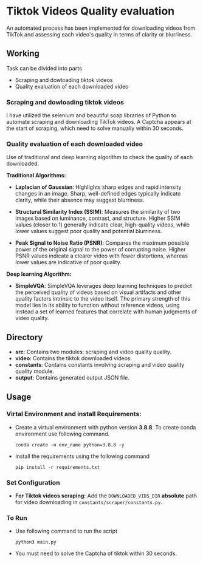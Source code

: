# Tiktok Videos Quality evaluation
An automated process has been implemented for downloading videos from TikTok and assessing each video's quality in terms of clarity or blurriness.

## Working
Task can be divided into parts
- Scraping and dowloading tiktok videos
- Quality evaluation of each downloaded video

### Scraping and dowloading tiktok videos
I have utilized the selenium and beautiful soap libraries of Python to automate scraping and downloading TikTok videos. A Captcha appears at the start of scraping, which need to solve manually within 30 seconds.

### Quality evaluation of each downloaded video
Use of traditional and deep learning algorithm to check the quality of each downloaded.

**Traditional Algorithms:**

- **Laplacian of Gaussian**: Highlights sharp edges and rapid intensity changes in an image. Sharp, well-defined edges typically indicate clarity, while their absence may suggest blurriness.

- **Structural Similarity Index (SSIM)**: Measures the similarity of two images based on luminance, contrast, and structure. Higher SSIM values (closer to 1) generally indicate clear, high-quality videos, while lower values suggest poor quality and potential blurriness.

- **Peak Signal to Noise Ratio (PSNR)**: Compares the maximum possible power of the original signal to the power of corrupting noise. Higher PSNR values indicate a clearer video with fewer distortions, whereas lower values are indicative of poor quality.

**Deep learning Algorithm:**

- **SimpleVQA**: SimpleVQA leverages deep learning techniques to predict the perceived quality of videos based on visual artifacts and other quality factors intrinsic to the video itself. The primary strength of this model lies in its ability to function without reference videos, using instead a set of learned features that correlate with human judgments of video quality.

## Directory
- **src**: Contains two modules: scraping and video quality quality.
- **video**: Contains the tiktok downloaded videos.
- **constants**: Contains constants involving scraping and video quality quality module.
- **output**: Contains generated output JSON file.


## Usage
### Virtal Environment and install Requirements:

- Create a virtual environment with python version **3.8.8**. To create conda environment use following command.
    ```
    conda create -n env_name python=3.8.8 -y
    ```
- Install the requirements using the following command
    
    ```
    pip install -r requirements.txt
    ```

### Set Configuration
- **For Tiktok videos scraping:** Add the `DOWNLOADED_VIDS_DIR` **absolute** path for video downloading in `constants/scraper/constants.py`.

### To Run
- Use following command to run the script
    ```
    python3 main.py
    ```
- You must need to solve the Captcha of tiktok within 30 seconds.